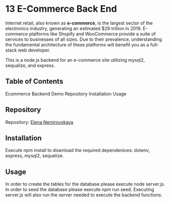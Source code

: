 # 13  E-Commerce Back End

Internet retail, also known as **e-commerce**, is the largest sector of the electronics industry, generating an estimated $29 trillion in 2019. E-commerce platforms like Shopify and WooCommerce provide a suite of services to businesses of all sizes. Due to their prevalence, understanding the fundamental architecture of these platforms will benefit you as a full-stack web developer.

This is a node.js backend for an e-commerce site utilizing mysql2, sequalize, and express.

## Table of Contents

Ecommerce Backend Demo
Repository
Installation
Usage

## Repository

Repository: [Elena Nemirovskaya](https://github.com/Enemirovskaya/E-Commerce-Back-End)

## Installation

Execute npm install to download the required dependenices: dotenv, express, mysql2, sequelize.

## Usage

In order to create the tables for the database please execute node server.js. In order to seed the database please execute npm run seed. Executing server.js will also run the server needed to execute the backend functions.

